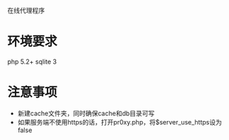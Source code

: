 在线代理程序

环境要求
======
php 5.2+
sqlite 3

注意事项
======
* 新建cache文件夹，同时确保cache和db目录可写
* 如果服务端不使用https的话，打开pr0xy.php，将$server_use_https设为false
